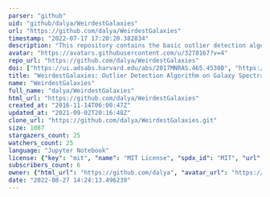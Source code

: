 ```yaml
---
parser: "github"
uid: "github/dalya/WeirdestGalaxies"
url: "https://github.com/dalya/WeirdestGalaxies"
timestamp: "2022-07-17 17:20:20.382834"
description: "This repository contains the basic outlier detection algorithm that we use to find the weirdest SDSS galaxies."
avatar: "https://avatars.githubusercontent.com/u/3278167?v=4"
repo_url: "https://github.com/dalya/WeirdestGalaxies"
doi: ["https://ui.adsabs.harvard.edu/abs/2017MNRAS.465.4530B", "https://ui.adsabs.harvard.edu/abs/2017ascl.soft05015B/abstract"]
title: "WeirdestGalaxies: Outlier Detection Algorithm on Galaxy Spectra"
name: "WeirdestGalaxies"
full_name: "dalya/WeirdestGalaxies"
html_url: "https://github.com/dalya/WeirdestGalaxies"
created_at: "2016-11-14T06:00:47Z"
updated_at: "2021-09-02T20:16:48Z"
clone_url: "https://github.com/dalya/WeirdestGalaxies.git"
size: 1087
stargazers_count: 25
watchers_count: 25
language: "Jupyter Notebook"
license: {"key": "mit", "name": "MIT License", "spdx_id": "MIT", "url": "https://api.github.com/licenses/mit", "node_id": "MDc6TGljZW5zZTEz"}
subscribers_count: 6
owner: {"html_url": "https://github.com/dalya", "avatar_url": "https://avatars.githubusercontent.com/u/3278167?v=4", "login": "dalya", "type": "User"}
date: "2022-08-27 14:24:13.496239"
---
```

